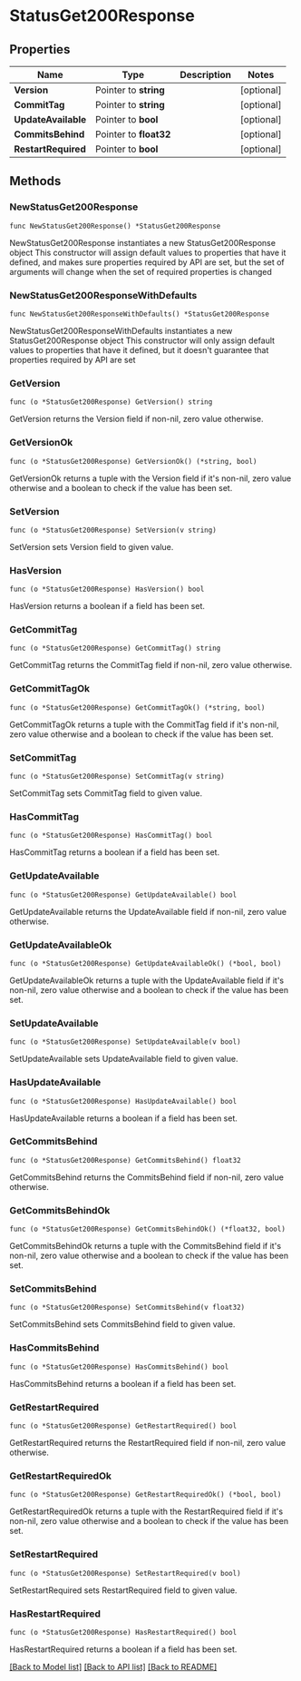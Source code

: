 # StatusGet200Response

## Properties

Name | Type | Description | Notes
------------ | ------------- | ------------- | -------------
**Version** | Pointer to **string** |  | [optional] 
**CommitTag** | Pointer to **string** |  | [optional] 
**UpdateAvailable** | Pointer to **bool** |  | [optional] 
**CommitsBehind** | Pointer to **float32** |  | [optional] 
**RestartRequired** | Pointer to **bool** |  | [optional] 

## Methods

### NewStatusGet200Response

`func NewStatusGet200Response() *StatusGet200Response`

NewStatusGet200Response instantiates a new StatusGet200Response object
This constructor will assign default values to properties that have it defined,
and makes sure properties required by API are set, but the set of arguments
will change when the set of required properties is changed

### NewStatusGet200ResponseWithDefaults

`func NewStatusGet200ResponseWithDefaults() *StatusGet200Response`

NewStatusGet200ResponseWithDefaults instantiates a new StatusGet200Response object
This constructor will only assign default values to properties that have it defined,
but it doesn't guarantee that properties required by API are set

### GetVersion

`func (o *StatusGet200Response) GetVersion() string`

GetVersion returns the Version field if non-nil, zero value otherwise.

### GetVersionOk

`func (o *StatusGet200Response) GetVersionOk() (*string, bool)`

GetVersionOk returns a tuple with the Version field if it's non-nil, zero value otherwise
and a boolean to check if the value has been set.

### SetVersion

`func (o *StatusGet200Response) SetVersion(v string)`

SetVersion sets Version field to given value.

### HasVersion

`func (o *StatusGet200Response) HasVersion() bool`

HasVersion returns a boolean if a field has been set.

### GetCommitTag

`func (o *StatusGet200Response) GetCommitTag() string`

GetCommitTag returns the CommitTag field if non-nil, zero value otherwise.

### GetCommitTagOk

`func (o *StatusGet200Response) GetCommitTagOk() (*string, bool)`

GetCommitTagOk returns a tuple with the CommitTag field if it's non-nil, zero value otherwise
and a boolean to check if the value has been set.

### SetCommitTag

`func (o *StatusGet200Response) SetCommitTag(v string)`

SetCommitTag sets CommitTag field to given value.

### HasCommitTag

`func (o *StatusGet200Response) HasCommitTag() bool`

HasCommitTag returns a boolean if a field has been set.

### GetUpdateAvailable

`func (o *StatusGet200Response) GetUpdateAvailable() bool`

GetUpdateAvailable returns the UpdateAvailable field if non-nil, zero value otherwise.

### GetUpdateAvailableOk

`func (o *StatusGet200Response) GetUpdateAvailableOk() (*bool, bool)`

GetUpdateAvailableOk returns a tuple with the UpdateAvailable field if it's non-nil, zero value otherwise
and a boolean to check if the value has been set.

### SetUpdateAvailable

`func (o *StatusGet200Response) SetUpdateAvailable(v bool)`

SetUpdateAvailable sets UpdateAvailable field to given value.

### HasUpdateAvailable

`func (o *StatusGet200Response) HasUpdateAvailable() bool`

HasUpdateAvailable returns a boolean if a field has been set.

### GetCommitsBehind

`func (o *StatusGet200Response) GetCommitsBehind() float32`

GetCommitsBehind returns the CommitsBehind field if non-nil, zero value otherwise.

### GetCommitsBehindOk

`func (o *StatusGet200Response) GetCommitsBehindOk() (*float32, bool)`

GetCommitsBehindOk returns a tuple with the CommitsBehind field if it's non-nil, zero value otherwise
and a boolean to check if the value has been set.

### SetCommitsBehind

`func (o *StatusGet200Response) SetCommitsBehind(v float32)`

SetCommitsBehind sets CommitsBehind field to given value.

### HasCommitsBehind

`func (o *StatusGet200Response) HasCommitsBehind() bool`

HasCommitsBehind returns a boolean if a field has been set.

### GetRestartRequired

`func (o *StatusGet200Response) GetRestartRequired() bool`

GetRestartRequired returns the RestartRequired field if non-nil, zero value otherwise.

### GetRestartRequiredOk

`func (o *StatusGet200Response) GetRestartRequiredOk() (*bool, bool)`

GetRestartRequiredOk returns a tuple with the RestartRequired field if it's non-nil, zero value otherwise
and a boolean to check if the value has been set.

### SetRestartRequired

`func (o *StatusGet200Response) SetRestartRequired(v bool)`

SetRestartRequired sets RestartRequired field to given value.

### HasRestartRequired

`func (o *StatusGet200Response) HasRestartRequired() bool`

HasRestartRequired returns a boolean if a field has been set.


[[Back to Model list]](../README.md#documentation-for-models) [[Back to API list]](../README.md#documentation-for-api-endpoints) [[Back to README]](../README.md)


